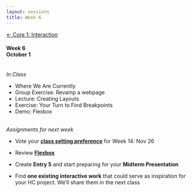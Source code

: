 ```yaml
---
layout: sessions
title: Week 6
---
```


[<span class="nav-color">← Core 1: Interaction</span>](core1-interaction.github.io)

#### Week 6 <br>October 1<br><br>


*In Class*  
+ Where We Are Currently
+ Group Exercise: Revamp a webpage
+ Lecture: Creating Layouts	
+ Exercise: Your Turn to Find Breakpoints
+ Demo: Flexbox<br><br>


*Assignments for next week*	
+ Vote your **[<u>class setting preference</u>](https://forms.gle/FvK6EPMoiDMLSkXy9)**  for Week 14: Nov 26

+ Review **[<u>Flexbox</u>](https://developer.mozilla.org/en-US/docs/Learn/CSS/CSS_layout/Flexbox)**

+ Create **Entry 5** and start preparing for your **Midterm Presentation**
     
+ Find **one existing interactive work** that could serve as inspiration for your HC project. We’ll share them in the next class
